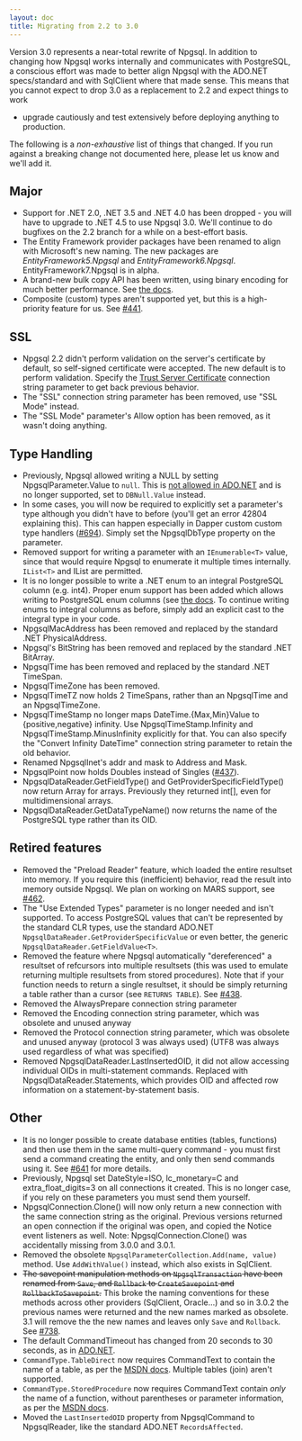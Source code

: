```yaml
---
layout: doc
title: Migrating from 2.2 to 3.0
---
```


Version 3.0 represents a near-total rewrite of Npgsql. In addition to changing how Npgsql works internally and communicates
with PostgreSQL, a conscious effort was made to better align Npgsql with the ADO.NET specs/standard and with SqlClient
where that made sense. This means that you cannot expect to drop 3.0 as a replacement to 2.2 and expect things to work
- upgrade cautiously and test extensively before deploying anything to production.

The following is a *non-exhaustive* list of things that changed. If you run against a breaking change not documented here,
please let us know and we'll add it.

## Major

* Support for .NET 2.0, .NET 3.5 and .NET 4.0 has been dropped - you will have to upgrade to .NET 4.5 to use Npgsql 3.0.
  We'll continue to do bugfixes on the 2.2 branch for a while on a best-effort basis.
* The Entity Framework provider packages have been renamed to align with Microsoft's new naming.
  The new packages are *EntityFramework5.Npgsql* and *EntityFramework6.Npgsql*. EntityFramework7.Npgsql is in alpha.
* A brand-new bulk copy API has been written, using binary encoding for much better performance.
  See [the docs](copy.html).
* Composite (custom) types aren't supported yet, but this is a high-priority feature for us.
  See [#441](https://github.com/npgsql/npgsql/issues/441).

## SSL

* Npgsql 2.2 didn't perform validation on the server's certificate by default, so self-signed certificate were accepted.
  The new default is to perform validation. Specify the
  [Trust Server Certificate](connection-string-parameters.html#trust-server-certificate) connection string parameter to get back previous behavior.
* The "SSL" connection string parameter has been removed, use "SSL Mode" instead.
* The "SSL Mode" parameter's Allow option has been removed, as it wasn't doing anything.

## Type Handling

* Previously, Npgsql allowed writing a NULL by setting NpgsqlParameter.Value to `null`.
  This is [not allowed in ADO.NET](https://msdn.microsoft.com/en-us/library/system.data.common.dbparameter.value%28v=vs.110%29.aspx)
  and is no longer supported, set to `DBNull.Value` instead.
* In some cases, you will now be required to explicitly set a parameter's type although you didn't have to before (you'll get an error
  42804 explaining this). This can happen especially in Dapper custom custom type handlers ([#694](https://github.com/npgsql/npgsql/issues/694)).
  Simply set the NpgsqlDbType property on the parameter.
* Removed support for writing a parameter with an `IEnumerable<T>` value, since that would require Npgsql to enumerate it multiple
  times internally. `IList<T>` and IList are permitted.
* It is no longer possible to write a .NET enum to an integral PostgreSQL column (e.g. int4).
  Proper enum support has been added which allows writing to PostgreSQL enum columns
  (see [the docs](http://www.npgsql.org/doc/enum.html).
  To continue writing enums to integral columns as before, simply add an explicit cast to the integral type in your code.
* NpgsqlMacAddress has been removed and replaced by the standard .NET PhysicalAddress.
* Npgsql's BitString has been removed and replaced by the standard .NET BitArray.
* NpgsqlTime has been removed and replaced by the standard .NET TimeSpan.
* NpgsqlTimeZone has been removed.
* NpgsqlTimeTZ now holds 2 TimeSpans, rather than an NpgsqlTime and an NpgsqlTimeZone.
* NpgsqlTimeStamp no longer maps DateTime.{Max,Min}Value to {positive,negative}
  infinity. Use NpgsqlTimeStamp.Infinity and NpgsqlTimeStamp.MinusInfinity explicitly for that.
  You can also specify the "Convert Infinity DateTime" connection string parameter to retain the old behavior.
* Renamed NpgsqlInet's addr and mask to Address and Mask.
* NpgsqlPoint now holds Doubles instead of Singles ([#437](https://github.com/npgsql/npgsql/issues/437)).
* NpgsqlDataReader.GetFieldType() and GetProviderSpecificFieldType() now return Array for arrays.
  Previously they returned int[], even for multidimensional arrays.
* NpgsqlDataReader.GetDataTypeName() now returns the name of the PostgreSQL type rather than its OID.

## Retired features

* Removed the "Preload Reader" feature, which loaded the entire resultset into memory. If you require this
  (inefficient) behavior, read the result into memory outside Npgsql. We plan on working on MARS support,
  see [#462](https://github.com/npgsql/npgsql/issues/462).
* The "Use Extended Types" parameter is no longer needed and isn't supported. To access PostgreSQL values
  that can't be represented by the standard CLR types, use the standard ADO.NET
  `NpgsqlDataReader.GetProviderSpecificValue` or even better, the generic
  `NpgsqlDataReader.GetFieldValue<T>`.
* Removed the feature where Npgsql automatically "dereferenced" a resultset of refcursors into multiple
  resultsets (this was used to emulate returning multiple resultsets from stored procedures). Note that if
  your function needs to return a single resultset, it should be simply returning a table rather than a
  cursor (see `RETURNS TABLE`).
  See [#438](https://github.com/npgsql/npgsql/issues/438).
* Removed the AlwaysPrepare connection string parameter
* Removed the Encoding connection string parameter, which was obsolete and unused anyway
* Removed the Protocol connection string parameter, which was obsolete and unused anyway (protocol 3 was always used)
  (UTF8 was always used regardless of what was specified)
* Removed NpgsqlDataReader.LastInsertedOID, it did not allow accessing individual OIDs in multi-statement commands.
  Replaced with NpgsqlDataReader.Statements, which provides OID and affected row information on a statement-by-statement
  basis.

## Other

* It is no longer possible to create database entities (tables, functions) and then use them in the same multi-query command -
  you must first send a command creating the entity, and only then send commands using it.
  See [#641](https://github.com/npgsql/npgsql/issues/641) for more details.
* Previously, Npgsql set DateStyle=ISO, lc_monetary=C and extra_float_digits=3 on all connections it created. This is no longer
  case, if you rely on these parameters you must send them yourself.
* NpgsqlConnection.Clone() will now only return a new connection with the same connection string as the original.
  Previous versions returned an open connection if the original was open, and copied the Notice event listeners as well.
  Note: NpgsqlConnection.Clone() was accidentally missing from 3.0.0 and 3.0.1.
* Removed the obsolete `NpgsqlParameterCollection.Add(name, value)` method. Use `AddWithValue()` instead, which also exists
  in SqlClient.
* <del>The savepoint manipulation methods on `NpgsqlTransaction` have been renamed from `Save`, and `Rollback` to
  `CreateSavepoint` and `RollbackToSavepoint`.</del>
  This broke the naming conventions for these methods across other providers (SqlClient, Oracle...) and so in 3.0.2 the previous
  names were returned and the new names marked as obsolete.
  3.1 will remove the the new names and leaves only `Save` and `Rollback`. See [#738](https://github.com/npgsql/npgsql/issues/738).
* The default CommandTimeout has changed from 20 seconds to 30 seconds, as in
  [ADO.NET](https://msdn.microsoft.com/en-us/library/system.data.idbcommand.commandtimeout(v=vs.110).aspx).
* `CommandType.TableDirect` now requires CommandText to contain the name of a table, as per the
  [MSDN docs](https://msdn.microsoft.com/en-us/library/system.data.commandtype%28v=vs.110%29.aspx).
  Multiple tables (join) aren't supported.
* `CommandType.StoredProcedure` now requires CommandText contain *only* the name of a function, without parentheses or parameter
  information, as per the [MSDN docs](https://msdn.microsoft.com/en-us/library/system.data.commandtype%28v=vs.110%29.aspx).
* Moved the `LastInsertedOID` property from NpgsqlCommand to NpgsqlReader, like the standard ADO.NET `RecordsAffected`.

